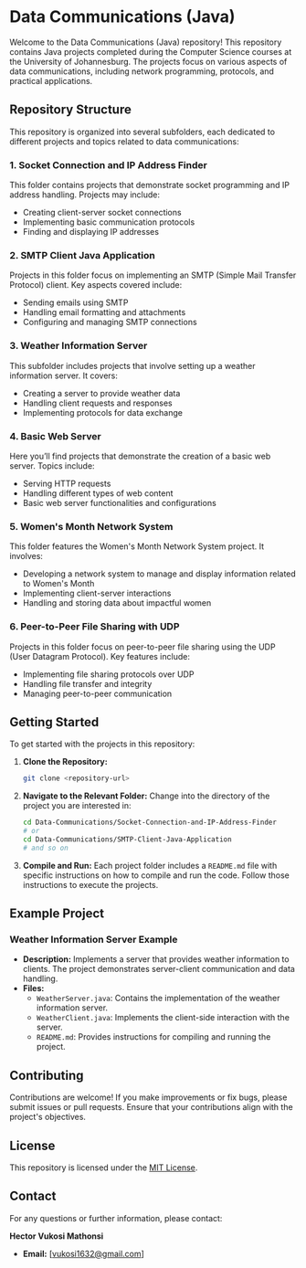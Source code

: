 # Data Communications (Java)

Welcome to the Data Communications (Java) repository! This repository contains Java projects completed during the Computer Science courses at the University of Johannesburg. The projects focus on various aspects of data communications, including network programming, protocols, and practical applications.

## Repository Structure

This repository is organized into several subfolders, each dedicated to different projects and topics related to data communications:

### 1. **Socket Connection and IP Address Finder**

This folder contains projects that demonstrate socket programming and IP address handling. Projects may include:

- Creating client-server socket connections
- Implementing basic communication protocols
- Finding and displaying IP addresses

### 2. **SMTP Client Java Application**

Projects in this folder focus on implementing an SMTP (Simple Mail Transfer Protocol) client. Key aspects covered include:

- Sending emails using SMTP
- Handling email formatting and attachments
- Configuring and managing SMTP connections

### 3. **Weather Information Server**

This subfolder includes projects that involve setting up a weather information server. It covers:

- Creating a server to provide weather data
- Handling client requests and responses
- Implementing protocols for data exchange

### 4. **Basic Web Server**

Here you’ll find projects that demonstrate the creation of a basic web server. Topics include:

- Serving HTTP requests
- Handling different types of web content
- Basic web server functionalities and configurations

### 5. **Women's Month Network System**

This folder features the Women's Month Network System project. It involves:

- Developing a network system to manage and display information related to Women's Month
- Implementing client-server interactions
- Handling and storing data about impactful women

### 6. **Peer-to-Peer File Sharing with UDP**

Projects in this folder focus on peer-to-peer file sharing using the UDP (User Datagram Protocol). Key features include:

- Implementing file sharing protocols over UDP
- Handling file transfer and integrity
- Managing peer-to-peer communication

## Getting Started

To get started with the projects in this repository:

1. **Clone the Repository:**
   ```bash
   git clone <repository-url>
   ```

2. **Navigate to the Relevant Folder:**
   Change into the directory of the project you are interested in:
   ```bash
   cd Data-Communications/Socket-Connection-and-IP-Address-Finder
   # or
   cd Data-Communications/SMTP-Client-Java-Application
   # and so on
   ```

3. **Compile and Run:**
   Each project folder includes a `README.md` file with specific instructions on how to compile and run the code. Follow those instructions to execute the projects.

## Example Project

### Weather Information Server Example

- **Description:** Implements a server that provides weather information to clients. The project demonstrates server-client communication and data handling.
- **Files:**
  - `WeatherServer.java`: Contains the implementation of the weather information server.
  - `WeatherClient.java`: Implements the client-side interaction with the server.
  - `README.md`: Provides instructions for compiling and running the project.

## Contributing

Contributions are welcome! If you make improvements or fix bugs, please submit issues or pull requests. Ensure that your contributions align with the project's objectives.

## License

This repository is licensed under the [MIT License](LICENSE).

## Contact

For any questions or further information, please contact:

**Hector Vukosi Mathonsi**
- **Email:** [vukosi1632@gmail.com]
